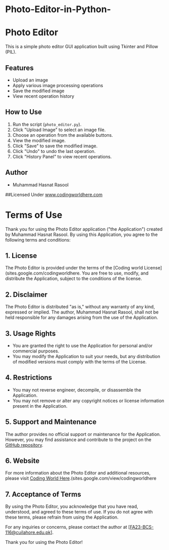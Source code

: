 # Photo-Editor-in-Python-
# Photo Editor

This is a simple photo editor GUI application built using Tkinter and Pillow (PIL).

## Features

- Upload an image
- Apply various image processing operations
- Save the modified image
- View recent operation history

## How to Use

1. Run the script (`photo_editor.py`).
2. Click "Upload Image" to select an image file.
3. Choose an operation from the available buttons.
4. View the modified image.
5. Click "Save" to save the modified image.
6. Click "Undo" to undo the last operation.
7. Click "History Panel" to view recent operations.

## Author

- Muhammad Hasnat Rasool

##Licensed Under 
www.codingworldhere.com 
# Terms of Use

Thank you for using the Photo Editor application ("the Application") created by Muhammad Hasnat Rasool. By using this Application, you agree to the following terms and conditions:

## 1. License

The Photo Editor is provided under the terms of the [Coding world  License](sites.google.com/codingworldhere. You are free to use, modify, and distribute the Application, subject to the conditions of the license.

## 2. Disclaimer

The Photo Editor is distributed "as is," without any warranty of any kind, expressed or implied. The author, Muhammad Hasnat Rasool, shall not be held responsible for any damages arising from the use of the Application.

## 3. Usage Rights

- You are granted the right to use the Application for personal and/or commercial purposes.
- You may modify the Application to suit your needs, but any distribution of modified versions must comply with the terms of the License.

## 4. Restrictions

- You may not reverse engineer, decompile, or disassemble the Application.
- You may not remove or alter any copyright notices or license information present in the Application.

## 5. Support and Maintenance

The author provides no official support or maintenance for the Application. However, you may find assistance and contribute to the project on the [GitHub repository](https://github.com/your-Hasnatrasool163/photo-editor).

## 6. Website

For more information about the Photo Editor and additional resources, please visit [Coding World Here](http://www.codingworldhere.com).(sites.google.com/view/codingworldhere

## 7. Acceptance of Terms

By using the Photo Editor, you acknowledge that you have read, understood, and agreed to these terms of use. If you do not agree with these terms, please refrain from using the Application.

For any inquiries or concerns, please contact the author at [FA23-BCS-116@cuilahore.edu.pk].

Thank you for using the Photo Editor!

